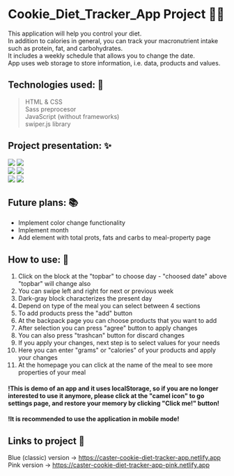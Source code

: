 # Cookie_Diet_Tracker_App Project 🍪🐪

This application will help you control your diet. </br>
In addition to calories in general, you can track your macronutrient intake such as protein, fat, and carbohydrates. </br>
It includes a weekly schedule that allows you to change the date. </br>
App uses web storage to store information, i.e. data, products and values. </br>

## Technologies used: 📐
> HTML & CSS </br>
> Sass preprocesor </br>
> JavaScript (without frameworks) </br>
> swiper.js library

## Project presentation: ✨
![](https://github.com/daniel-dabrowski-177/photos/blob/main/cookie-diet-1.PNG)
![](https://github.com/daniel-dabrowski-177/photos/blob/main/cookie-diet-2.PNG) </br>
![](https://github.com/daniel-dabrowski-177/photos/blob/main/cookie-diet-3.PNG)
![](https://github.com/daniel-dabrowski-177/photos/blob/main/cookie-diet-4.png) </br>
![](https://github.com/daniel-dabrowski-177/photos/blob/main/cookie-diet-5.png)
![](https://github.com/daniel-dabrowski-177/photos/blob/main/cookie-diet-6.png)

## Future plans: 📚
- Implement color change functionality </br>
- Implement month </br>
- Add element with total prots, fats and carbs to meal-property page

## How to use: 📝
1. Click on the block at the "topbar" to choose day - "choosed date" above "topbar" will change also </br>
2. You can swipe left and right for next or previous week </br>
3. Dark-gray block characterizes the present day </br>
4. Depend on type of the meal you can select between 4 sections </br>
5. To add products press the "add" button </br>
6. At the backpack page you can choose products that you want to add </br>
7. After selection you can press "agree" button to apply changes </br>
8. You can also press "trashcan" button for discard changes </br>
9. If you apply your changes, next step is to select values for your needs </br>
10. Here you can enter "grams" or "calories" of your products and apply your changes </br>
11. At the homepage you can click at the name of the meal to see more properties of your meal </br>

#### !This is demo of an app and it uses localStorage, so if you are no longer interested to use it anymore, please click at the "camel icon" to go settings page, and restore your memory by clicking "Click me!" button! </br>
#### !It is recommended to use the application in mobile mode!

## Links to project 🔗
Blue (classic) version -> https://caster-cookie-diet-tracker-app.netlify.app </br>
Pink version -> https://caster-cookie-diet-tracker-app-pink.netlify.app
